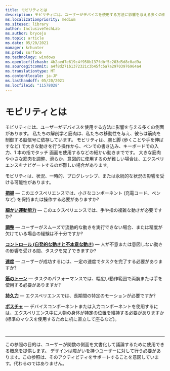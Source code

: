 ```yaml
---
title: モビリティとは
description: モビリティには、ユーザーがデバイスを使用する方法に影響を与える多くの側面があります。
ms.localizationpriority: medium
ms.sitesec: library
author: InclusiveTechLab
ms.author: brycejo
ms.topic: article
ms.date: 05/20/2021
manager: krhunter
ms.prod: surface
ms.technology: windows
ms.openlocfilehash: 4b2aed7e619c4f958b137fdbf5c203d5d8c0ad9a
ms.sourcegitcommit: a4f8d271b1372321c3b45fc5a7a29703976964a4
ms.translationtype: MT
ms.contentlocale: ja-JP
ms.lasthandoff: 05/20/2021
ms.locfileid: "11578028"
---
```

# <a name="what-is-mobility"></a>モビリティとは

モビリティには、ユーザーがデバイスを使用する方法に影響を与える多くの側面があります。 私たちの解剖学と筋肉は、私たちの移動性を与え、彼らは筋肉を制御する脳信号に依存しています。 モビリティは、腕と脚 (歩くことや手を伸ばすなど) で大きな動きを行う操作から、ペンでの書き込み、キーボードでの入力、1 本の指でタッチ 画面を使用するなどの細かい動きまでです。 大きな筋肉や小さな筋肉を調整、滑らか、意図的に使用するのが難しい場合は、エクスペリエンスをナビゲートするのが難しい場合があります。

モビリティは、状況、一時的、プログレッシブ、または永続的な状況の影響を受ける可能性があります。

**[把握](mobility-grasp.md)** &mdash; このエクスペリエンスでは、小さなコンポーネント (充電コード、ペンなど) を保持または操作する必要がありますか?

**[細かい運動能力](mobility-fine-motor-skills.md)** &mdash; このエクスペリエンスでは、手や指の複雑な動きが必要ですか?

**[調整](mobility-coordination.md)** &mdash; ユーザーがスムーズで流動的な動きを実行できない場合、または精度が欠けている場合の経験は不十分ですか?

**[コントロール (自発的な動きと不本意な動き)](mobility-control.md)** &mdash; 人が不意または意図しない動きの影響を受ける間、タスクを完了できますか?

**[速度](mobility-speed.md)** &mdash; ユーザーが成功するには、一定の速度でタスクを完了する必要がありますか?

**[筋のトーン](mobility-muscle-tone.md)** &mdash; タスクのパフォーマンスでは、幅広い動作範囲で両腕または手を使用する必要がありますか?

**[持久力](mobility-endurance.md)** &mdash; エクスペリエンスでは、長期間の特定のモーションが必要ですか?

**[ポスチャ](mobility-posture.md)** &mdash; デバイスコンポーネントまたは入力コンポーネントを使用するには、エクスペリエンス中に人物の身体が特定の位置を維持する必要がありますか (標準のマウスを使用するために机に直立して座るなど)。

&nbsp;

[comment]: # (フッター ステートメント)
___
この参照の目的は、ユーザーが関数の側面を文書化して議論するために使用できる概念を提供します。 デザインは障がいを持つユーザーに対して行う必要があります。この参照は、そのアクティビティをサポートすることを意図しています。代わるのではありません。 
